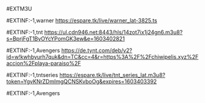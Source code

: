 #EXTM3U


#EXTINF:-1,warner
https://espare.tk/live/warner_lat-3825.ts

#EXTINF:-1,tnt
https://ul.cdn946.net:8443/hls/14zot7ix1j24gn6.m3u8?s=BprjFgT1ByOYcYPomGK3ew&e=1603402821

#EXTINF:-1,Avengers
https://de.tynt.com/deb/v2?id=w!kwhbyurh7quk&dn=TC&cc=4&r=https%3A%2F%2Fchiwipelis.xyz%2Faccion%2Fplaya-paraiso%2F

#EXTINF:-1,tntseries
https://espare.tk/live/tnt_series_lat.m3u8?token=YgvKNrZDmImgQCNSKvboOg&expires=1603403392

#EXTINF:-1,Avengers



